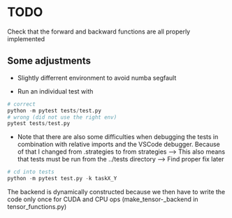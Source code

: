 # TODO

Check that the forward and backward functions are all properly implemented

## Some adjustments

- Slightly differrent environment to avoid numba segfault

- Run an individual test with

```python
# correct
python -m pytest tests/test.py
# wrong (did not use the right env)
pytest tests/test.py

```

- Note that there are also some difficulties when debugging the tests in combination
  with relative imports and the VSCode debugger.
  Because of that I changed from .strategies to from strategies
  --> This also means that tests must be run from the ../tests directory
  --> Find proper fix later

```python
# cd into tests
python -m pytest test.py -k taskX_Y
```

The backend is dynamically constructed because we then have to write the code only once
for CUDA and CPU ops (make_tensor-\_backend in tensor_functions.py)

